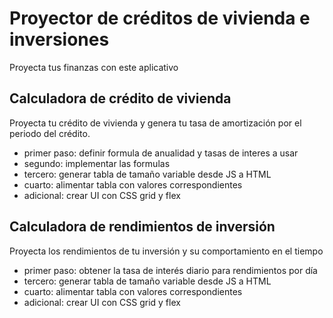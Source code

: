 # Proyector de créditos de vivienda e inversiones
Proyecta tus finanzas con este aplicativo

## Calculadora de crédito de vivienda

Proyecta tu crédito de vivienda y genera tu tasa de amortización por el periodo del crédito.
- primer paso: definir formula de anualidad y tasas de interes a usar
- segundo: implementar las formulas
- tercero: generar tabla de tamaño variable desde JS a HTML
- cuarto: alimentar tabla con valores correspondientes
- adicional: crear UI con CSS grid y flex

## Calculadora de rendimientos de inversión

Proyecta los rendimientos de tu inversión y su comportamiento en el tiempo
- primer paso: obtener la tasa de interés diario para rendimientos por día
- tercero: generar tabla de tamaño variable desde JS a HTML
- cuarto: alimentar tabla con valores correspondientes
- adicional: crear UI con CSS grid y flex 
